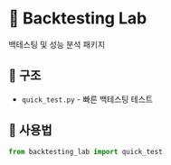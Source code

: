 # 🧪 Backtesting Lab

백테스팅 및 성능 분석 패키지

## 📁 구조
- `quick_test.py` - 빠른 백테스팅 테스트

## 🚀 사용법
```python
from backtesting_lab import quick_test
``` 